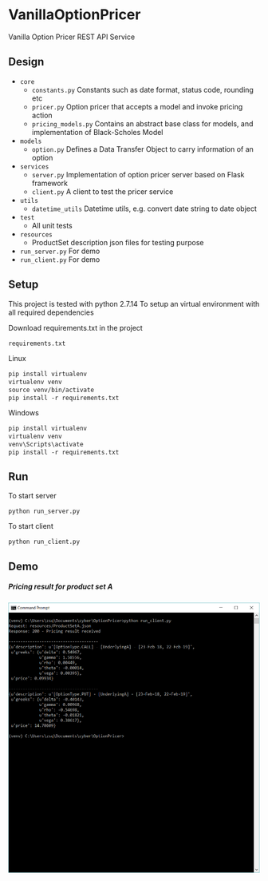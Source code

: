 # VanillaOptionPricer
Vanilla Option Pricer REST API Service

## Design
* ```core```
  * ```constants.py``` Constants such as date format, status code, rounding etc
  * ```pricer.py``` Option pricer that accepts a model and invoke pricing action
  * ```pricing_models.py``` Contains an abstract base class for models, and implementation of Black-Scholes Model
* ```models```
  * ```option.py``` Defines a Data Transfer Object to carry information of an option
* ```services```
  * ```server.py``` Implementation of option pricer server based on Flask framework
  * ```client.py``` A client to test the pricer service
* ```utils```
  * ```datetime_utils``` Datetime utils, e.g. convert date string to date object
* ```test```
  * All unit tests
* ```resources```
  * ProductSet description json files for testing purpose
* ```run_server.py``` For demo
* ```run_client.py``` For demo


## Setup
This project is tested with python 2.7.14
To setup an virtual environment with all required dependencies

Download requirements.txt in the project
```
requirements.txt
```

Linux
```
pip install virtualenv
virtualenv venv
source venv/bin/activate
pip install -r requirements.txt
```

Windows
```
pip install virtualenv
virtualenv venv
venv\Scripts\activate
pip install -r requirements.txt
```

## Run
To start server
```
python run_server.py
```

To start client
```
python run_client.py
```

## Demo
##### *Pricing result for product set A*
![image](https://github.com/zsq-cyber/VanillaOptionPricer/blob/master/screenshots/ProductSetAPricing.png)
